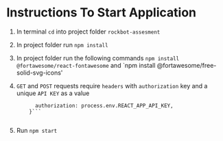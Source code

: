 # Instructions To Start Application

1. In terminal `cd` into project folder `rockbot-assesment`
2. In project folder run `npm install`
3. In project folder run the following commands `npm install @fortawesome/react-fontawesome` and `npm install @fortawesome/free-solid-svg-icons'
4. `GET` and `POST` requests require `headers` with `authorization` key and a unique `API KEY` as a value
    
    ```headers: {
          authorization: process.env.REACT_APP_API_KEY,
        }```
        
6. Run `npm start`
